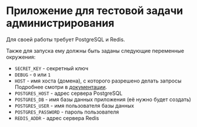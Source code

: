 # Приложение для тестовой задачи администрирования

Для своей работы требует PostgreSQL и Redis.

Также для запуска ему должны быть заданы следующие переменные окружения:

- `SECRET_KEY` - секретный ключ
- `DEBUG` - `0` или `1`
- `HOST` - имя хоста (домена), с которого разрешено делать запросы  
Подробнее смотри в [документации](https://docs.djangoproject.com/en/stable/ref/settings/#allowed-hosts).
- `POSTGRES_HOST` - адрес сервера PostgreSQL
- `POSTGRES_DB` - имя базы данных приложения (её нужно будет создать)
- `POSTGRES_USER` - имя пользователя базы данных
- `POSTGRES_PASSWORD` - пароль пользователя
- `REDIS_ADDR` - адрес сервера Redis
